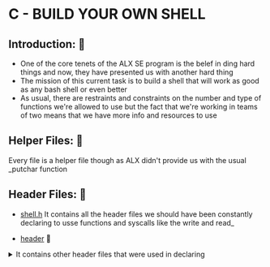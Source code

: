 # C - BUILD YOUR OWN SHELL
## Introduction: :ledger:
* One of the core tenets of the ALX SE program is the belef in ding hard things and now, they have presented us with another hard thing
* The mission of this current task is to build a shell that will work as good as any bash shell or even better
* As usual, there are restraints and constraints on the number and type of functions we're allowed to use but the fact that we're working in teams of two means that we have more info and resources to use

## Helper Files: :raised_hands:
Every file is a helper file though as ALX didn't provide us with the usual _putchar function

## Header Files: :scroll:
* [shell.h](./shell.h)
It contains all the header files we should have been constantly declaring to usse functions and syscalls like the write and read_

* [header](./headers/) :file_folder:
 <details>
  <summary>It contains other header files that were used in declaring</summary>

  * [builtin,h](./headers/builtin.h) :scroll: </br>
    Contains the header prototypes for the builtins
  * [include.h](./headers/include.h) :scroll: </br>
    Contains the struct for the node type and the C header files
  * [path.h](./headers/path.h) :scroll: </br>
    Contains the prototpyes for the functions that find the environmental path
  * [string.h](./headers/string.h) :scroll: </br>
    Contains prototypes for the string functions
<details>

## Contents
* ### Files which are sourcefiles for the codes :page_facing_up:
|**FILES**|**FUNCTIONS**|**ACTIONS**|
|:---|:---:|:---|
|[append.c](./append.c)|_int appendStr(char ***arr, size_t *size, char *str, int index)_|Appends a string to an array of strings_|
||int appendChar(char **string, size_t *size, char chr, int index)|Appends a  character to a string_|
||int appendInt(char **string, size_t *size, int num, int index)|Appends an integer to a string|
|[find.c](./find.c)|char *findenv(char *env[], const char *name)|Returns the value of a n environmental variable|
||struct dirent *findfile(DIR *dir, const char *filename)|searches through the directory for a a file|
||char *joinpath(const char *base, const char *child)|Joins two paths together using "/"|
||char *findcmd(const char *command, const char *PATH)|searches throuh the $PATH variable to find a command|
|[line.c](./line.c)|char **tokenizeLine(char *line)|Split a line into separate words|
|[quote.c](./quote.c)|int findquote(char *str, char quote)|Finds a string in quotes within a string(unescaped quote)|
||int parsequote(char *string, int *index, char **buffer, size_t *buf_size, int *buf_index)|Groups characters in quotes as a single word during tokenization|
|[run.c](./run.c)|int execute(const char *program, char *args[])|Executes a programin a child process|
|[atoi.c](./atoi.c)|bool checkatoi(char *s)|checks if a string can be turned into numbers|
||int _atoi(char *s)|converts a string into an integer|
** AND MANY MORE FUNCTIONS WORKING BEHIND THE SCENE
* ### _Files with a program as a target_ :page_with_curl:
|**FILE**|**PROGRAM FUNCTION**|
|:---|:---:|
|[main.c](./main.c)|It is the entry point for the shell|

## See Also
 <details>
  <summary>Please click this arrow for compilation instructions</summary>

  * Use **_gcc *.c -o hsh_** to compile
  * THen run **./hsh**
  * Ignore any .swo, .swp and any other file that is not an executable, C or header file
  * This shell is experimental meaning that you use at your own risk
</details>

## AUTHORS
**Ugwuanyi Afam** alias **Phyro Kelstein** :stuck_out_tongue_winking_eye::v:
* To view my github, click [here](https://github.com/2022phyro)

**David John** alias **Dave Mcsavvy** :sunglasses::ok_hand:
* To view my github, click [here](https://github.com/Mcsavvy)
